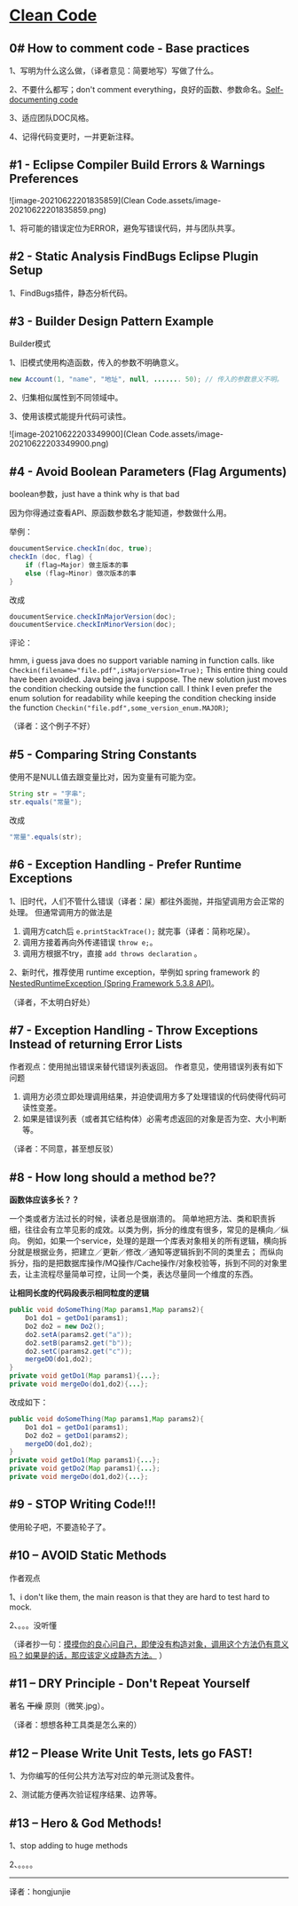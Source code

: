# [Clean Code](https://www.youtube.com/playlist?list=PLiwhu8iLxKwL-VOcGAPzaflFIRFXwUxDD)

## 0# How to comment code - Base practices

1、写明为什么这么做，（译者意见：简要地写）写做了什么。

2、不要什么都写；don't comment everything，良好的函数、参数命名。[Self-documenting code](https://en.wikipedia.org/wiki/Self-documenting_code)

3、适应团队DOC风格。

4、记得代码变更时，一并更新注释。

## #1 - Eclipse Compiler Build Errors & Warnings Preferences

![image-20210622201835859](Clean Code.assets/image-20210622201835859.png)

1、将可能的错误定位为ERROR，避免写错误代码，并与团队共享。

## #2 - Static Analysis FindBugs Eclipse Plugin Setup

1、FindBugs插件，静态分析代码。

## #3 - Builder Design Pattern Example

Builder模式

1、旧模式使用构造函数，传入的参数不明确意义。

```java
new Account(1, "name", "地址", null, ....... 50); // 传入的参数意义不明。
```

2、归集相似属性到不同领域中。

3、使用该模式能提升代码可读性。

![image-20210622203349900](Clean Code.assets/image-20210622203349900.png)

## #4 - Avoid Boolean Parameters (Flag Arguments)

boolean参数，just have a think why is that bad 

因为你得通过查看API、原函数参数名才能知道，参数做什么用。

举例：

```java
doucumentService.checkIn(doc, true);
checkIn (doc, flag) {
	if (flag=Major) 做主版本的事
	else (flag=Minor) 做次版本的事
}
```

改成

```java
doucumentService.checkInMajorVersion(doc);
doucumentService.checkInMinorVersion(doc);
```

评论：

hmm, i guess java does no support variable naming in function calls. 
like `Checkin(filename="file.pdf",isMajorVersion=True);` 
This entire thing could have been avoided. Java being java i suppose. 
The new solution just moves the condition checking outside the function call. 
I think I even prefer the enum solution for readability while keeping the condition checking inside the function `Checkin("file.pdf",some_version_enum.MAJOR)`;

（译者：这个例子不好）

## #5 - Comparing String Constants

使用不是NULL值去跟变量比对，因为变量有可能为空。

```java
String str = "字串";
str.equals("常量");
```

改成

```java
"常量".equals(str);
```



## #6 - Exception Handling - Prefer Runtime Exceptions

1、旧时代，人们不管什么错误（译者：屎）都往外面抛，并指望调用方会正常的处理。
但通常调用方的做法是

1. 调用方catch后 `e.printStackTrace();` 就完事（译者：简称吃屎）。
2. 调用方接着再向外传递错误 `throw e;`。
3. 调用方根据不try，直接 `add throws declaration` 。

2、新时代，推荐使用 runtime exception，举例如 spring framework 的 [NestedRuntimeException (Spring Framework 5.3.8 API)](https://docs.spring.io/spring-framework/docs/current/javadoc-api/org/springframework/core/NestedRuntimeException.html)。

（译者，不太明白好处）

## #7 - Exception Handling - Throw Exceptions Instead of returning Error Lists

作者观点：使用抛出错误来替代错误列表返回。
作者意见，使用错误列表有如下问题

1. 调用方必须立即处理调用结果，并迫使调用方多了处理错误的代码使得代码可读性变差。
2. 如果是错误列表（或者其它结构体）必需考虑返回的对象是否为空、大小判断等。

（译者：不同意，甚至想反驳）

## #8 - How long should a method be??

**函数体应该多长？？**

一个类或者方法过长的时候，读者总是很崩溃的。
简单地把方法、类和职责拆细，往往会有立竿见影的成效。以类为例，拆分的维度有很多，常见的是横向／纵向。
例如，如果一个service，处理的是跟一个库表对象相关的所有逻辑，横向拆分就是根据业务，把建立／更新／修改／通知等逻辑拆到不同的类里去；
而纵向拆分，指的是把数据库操作/MQ操作/Cache操作/对象校验等，拆到不同的对象里去，让主流程尽量简单可控，让同一个类，表达尽量同一个维度的东西。

**让相同长度的代码段表示相同粒度的逻辑**

```java
public void doSomeThing(Map params1,Map params2){
	Do1 do1 = getDo1(params1);
	Do2 do2 = new Do2();
	do2.setA(params2.get("a"));
	do2.setB(params2.get("b"));
	do2.setC(params2.get("c"));
	mergeDO(do1,do2);
}
private void getDo1(Map params1){...};
private void mergeDo(do1,do2){...};
```

改成如下：

```java
public void doSomeThing(Map params1,Map params2){
	Do1 do1 = getDo1(params1);
	Do2 do2 = getDo1(params2);
	mergeDO(do1,do2);
}
private void getDo1(Map params1){...};
private void getDo2(Map params1){...};
private void mergeDo(do1,do2){...};
```

## #9 - STOP Writing Code!!!

使用轮子吧，不要造轮子了。

## #10 – AVOID Static Methods

作者观点

1、i don't like them, the main reason is that they are hard to test hard to mock.

2、。。。没听懂

（译者抄一句：[摸摸你的良心问自己，即使没有构造对象，调用这个方法仍有意义吗？如果是的话，那应该定义成静态方法。](https://stackoverflow.com/questions/2671496/when-to-use-static-methods) ）

## #11 – DRY Principle - Don't Repeat Yourself

著名 ~~干燥~~  原则（微笑.jpg）。

（译者：想想各种工具类是怎么来的）

## #12 – Please Write Unit Tests, lets go FAST!

1、为你编写的任何公共方法写对应的单元测试及套件。

2、测试能方便再次验证程序结果、边界等。

## #13 – Hero & God Methods!

1、stop adding to huge methods

2、。。。。

------

译者：hongjunjie